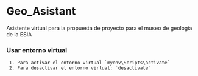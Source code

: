 # Geo_Asistant
Asistente virtual para la propuesta de proyecto para el museo de geologia de la ESIA

### Usar entorno virtual
~~~
 1. Para activar el entorno virtual `myenv\Scripts\activate`
 2. Para desactivar el entorno virtual: `desactivate`
~~~